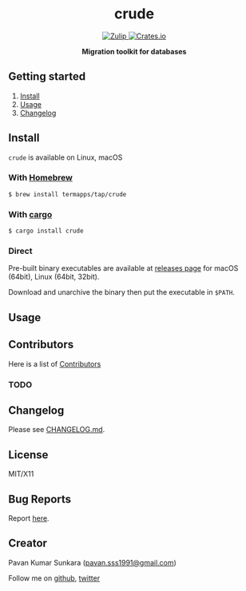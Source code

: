 <h1 align="center">crude</h1>

<p align="center">
  <a href="https://termapps.zulipchat.com/#narrow/stream/375289-crude">
    <img alt="Zulip" src="https://img.shields.io/badge/zulip-join_chat-brightgreen.svg?style=flat-square">
  </a>
  <a href="https://crates.io/crates/crude">
    <img alt="Crates.io" src="https://img.shields.io/crates/v/crude?style=flat-square">
  </a>
</p>

<p align="center">
  <b>Migration toolkit for databases</b>
</p>

<!-- omit from toc -->
## Getting started

1. [Install](#install)
2. [Usage](#usage)
3. [Changelog](#changelog)

## Install

`crude` is available on Linux, macOS

<!-- omit from toc -->
### With [Homebrew](https://brew.sh/)

```
$ brew install termapps/tap/crude
```

<!-- omit from toc -->
### With [cargo](https://crates.io/)

```
$ cargo install crude
```

<!-- omit from toc -->
### Direct

Pre-built binary executables are available at [releases page](https://github.com/termapps/crude/releases) for macOS (64bit), Linux (64bit, 32bit).

Download and unarchive the binary then put the executable in `$PATH`.

## Usage

<!-- omit from toc -->
## Contributors
Here is a list of [Contributors](http://github.com/termapps/crude/contributors)

<!-- omit from toc -->
### TODO

## Changelog
Please see [CHANGELOG.md](CHANGELOG.md).

<!-- omit from toc -->
## License
MIT/X11

<!-- omit from toc -->
## Bug Reports
Report [here](http://github.com/termapps/crude/issues).

<!-- omit from toc -->
## Creator
Pavan Kumar Sunkara (pavan.sss1991@gmail.com)

Follow me on [github](https://github.com/users/follow?target=pksunkara), [twitter](http://twitter.com/pksunkara)

